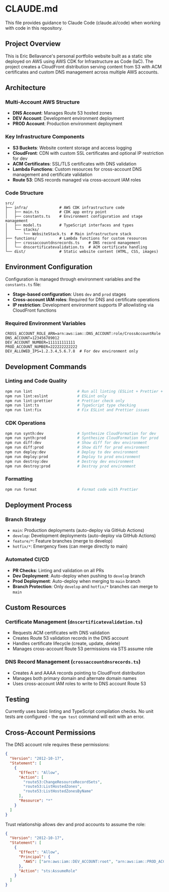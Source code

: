 # CLAUDE.md

This file provides guidance to Claude Code (claude.ai/code) when working with code in this repository.

## Project Overview

This is Eric Bellavance's personal portfolio website built as a static site deployed on AWS using AWS CDK for Infrastructure as Code (IaC). The project creates a CloudFront distribution serving content from S3 with ACM certificates and custom DNS management across multiple AWS accounts.

## Architecture

### Multi-Account AWS Structure
- **DNS Account**: Manages Route 53 hosted zones  
- **DEV Account**: Development environment deployment
- **PROD Account**: Production environment deployment

### Key Infrastructure Components
- **S3 Buckets**: Website content storage and access logging
- **CloudFront**: CDN with custom SSL certificates and optional IP restriction for dev
- **ACM Certificates**: SSL/TLS certificates with DNS validation
- **Lambda Functions**: Custom resources for cross-account DNS management and certificate validation
- **Route 53**: DNS records managed via cross-account IAM roles

### Code Structure
```
src/
├── infra/              # AWS CDK infrastructure code
│   ├── main.ts         # CDK app entry point
│   ├── constants.ts    # Environment configuration and stage management
│   ├── model.ts        # TypeScript interfaces and types
│   └── stacks/
│       └── WebsiteStack.ts  # Main infrastructure stack
├── functions/          # Lambda functions for custom resources
│   ├── crossaccountdnsrecords.ts    # DNS record management
│   └── dnscertificatevalidation.ts  # ACM certificate handling
└── dist/               # Static website content (HTML, CSS, images)
```

## Environment Configuration

Configuration is managed through environment variables and the `constants.ts` file:

- **Stage-based configuration**: Uses `dev` and `prod` stages
- **Cross-account IAM roles**: Required for DNS and certificate operations
- **IP restriction**: Development environment supports IP allowlisting via CloudFront functions

### Required Environment Variables
```
CROSS_ACCOUNT_ROLE_ARN=arn:aws:iam::DNS_ACCOUNT:role/CrossAccountRole
DNS_ACCOUNT=123456789012
DEV_ACCOUNT_NUMBER=111111111111
PROD_ACCOUNT_NUMBER=222222222222
DEV_ALLOWED_IPS=1.2.3.4,5.6.7.8  # For dev environment only
```

## Development Commands

### Linting and Code Quality
```bash
npm run lint                    # Run all linting (ESLint + Prettier + CDK synth)
npm run lint:eslint             # ESLint only
npm run lint:prettier           # Prettier check only
npm run lint:ts                 # TypeScript type checking
npm run lint:fix                # Fix ESLint and Prettier issues
```

### CDK Operations
```bash
npm run synth:dev               # Synthesize CloudFormation for dev
npm run synth:prod              # Synthesize CloudFormation for prod
npm run diff:dev                # Show diff for dev environment
npm run diff:prod               # Show diff for prod environment
npm run deploy:dev              # Deploy to dev environment
npm run deploy:prod             # Deploy to prod environment
npm run destroy:dev             # Destroy dev environment
npm run destroy:prod            # Destroy prod environment
```

### Formatting
```bash
npm run format                  # Format code with Prettier
```

## Deployment Process

### Branch Strategy
- `main`: Production deployments (auto-deploy via GitHub Actions)
- `develop`: Development deployments (auto-deploy via GitHub Actions)  
- `feature/*`: Feature branches (merge to develop)
- `hotfix/*`: Emergency fixes (can merge directly to main)

### Automated CI/CD
- **PR Checks**: Linting and validation on all PRs
- **Dev Deployment**: Auto-deploy when pushing to `develop` branch
- **Prod Deployment**: Auto-deploy when merging to `main` branch
- **Branch Protection**: Only `develop` and `hotfix/*` branches can merge to `main`

## Custom Resources

### Certificate Management (`dnscertificatevalidation.ts`)
- Requests ACM certificates with DNS validation
- Creates Route 53 validation records in the DNS account
- Handles certificate lifecycle (create, update, delete)
- Manages cross-account Route 53 permissions via STS assume role

### DNS Record Management (`crossaccountdnsrecords.ts`)
- Creates A and AAAA records pointing to CloudFront distribution
- Manages both primary domain and alternate domain names
- Uses cross-account IAM roles to write to DNS account Route 53

## Testing

Currently uses basic linting and TypeScript compilation checks. No unit tests are configured - the `npm test` command will exit with an error.

## Cross-Account Permissions

The DNS account role requires these permissions:
```json
{
  "Version": "2012-10-17",
  "Statement": [
    {
      "Effect": "Allow", 
      "Action": [
        "route53:ChangeResourceRecordSets",
        "route53:ListHostedZones", 
        "route53:ListHostedZonesByName"
      ],
      "Resource": "*"
    }
  ]
}
```

Trust relationship allows dev and prod accounts to assume the role:
```json
{
  "Version": "2012-10-17",
  "Statement": [
    {
      "Effect": "Allow",
      "Principal": {
        "AWS": ["arn:aws:iam::DEV_ACCOUNT:root", "arn:aws:iam::PROD_ACCOUNT:root"]
      },
      "Action": "sts:AssumeRole"
    }
  ]
}
```